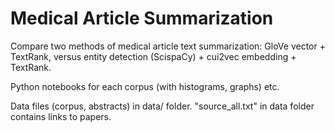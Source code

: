 # Medical Article Summarization

Compare two methods of medical article text summarization: GloVe vector + TextRank, versus entity detection (ScispaCy) + cui2vec embedding + TextRank.

Python notebooks for each corpus (with histograms, graphs) etc.

Data files (corpus, abstracts) in data/ folder. "source_all.txt" in data folder contains links to papers.
